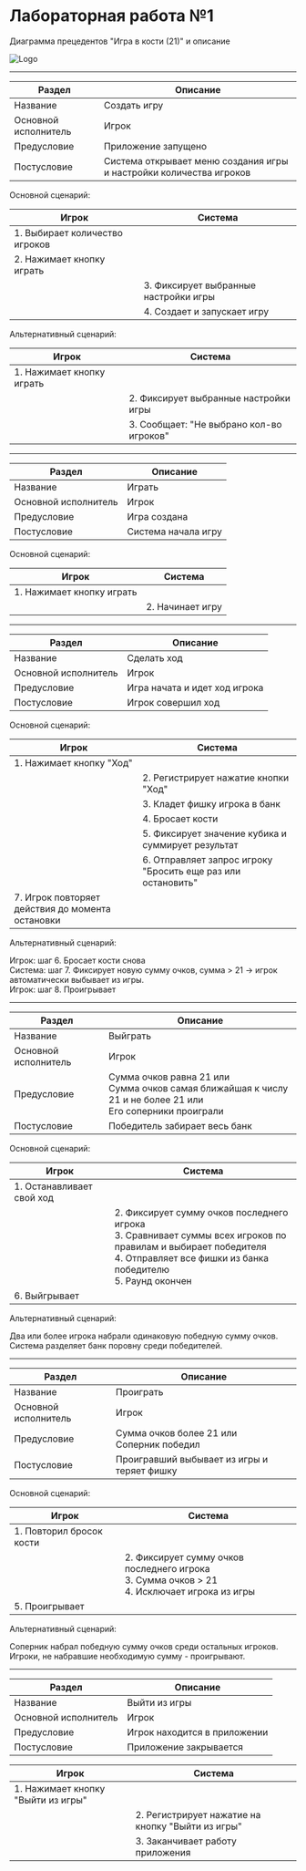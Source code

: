 
# Лабораторная работа №1
Диаграмма прецедентов "Игра в кости (21)" и описание

![Logo](/diagram/diagram.png)

***

| Раздел               | Описание                                                            | 
|----------------------|---------------------------------------------------------------------|
| Название             | Создать игру                                                        | 
| Основной исполнитель | Игрок                                                               | 
| Предусловие          | Приложение запущено                                                 |
| Постусловие          | Система открывает меню создания игры и настройки количества игроков |

Основной сценарий:

| Игрок                          | Система                               | 
|--------------------------------|---------------------------------------|
| 1. Выбирает количество игроков |                                       |  
| 2. Нажимает кнопку играть      |                                       | 
|                                | 3. Фиксирует выбранные настройки игры |
|                                | 4. Создает и запускает игру           |

Альтернативный сценарий:

| Игрок                     | Система                                  | 
|---------------------------|------------------------------------------|
| 1. Нажимает кнопку играть |                                          |
|                           | 2. Фиксирует выбранные настройки игры    |
|                           | 3. Сообщает: "Не выбрано кол-во игроков" |

***

| Раздел               | Описание            | 
|----------------------|---------------------|
| Название             | Играть              | 
| Основной исполнитель | Игрок               | 
| Предусловие          | Игра создана        |
| Постусловие          | Система начала игру |

Основной сценарий:

| Игрок                     | Система          | 
|---------------------------|------------------|
| 1. Нажимает кнопку играть |                  |  
|                           | 2. Начинает игру |

***
| Раздел               | Описание                      | 
|----------------------|-------------------------------|
| Название             | Сделать ход                   | 
| Основной исполнитель | Игрок                         | 
| Предусловие          | Игра начата и идет ход игрока |
| Постусловие          | Игрок совершил ход            |

Основной сценарий:

| Игрок                                            | Система                                                      | 
|--------------------------------------------------|--------------------------------------------------------------|
| 1. Нажимает кнопку "Ход"                         |                                                              |  
|                                                  | 2. Регистрирует нажатие кнопки "Ход"                         | 
|                                                  | 3. Кладет фишку игрока в банк                                | 
|                                                  | 4. Бросает кости                                             |
|                                                  | 5. Фиксирует значение кубика и суммирует результат           |
|                                                  | 6. Отправляет запрос игроку "Бросить еще раз или остановить" |
| 7. Игрок повторяет действия до момента остановки |                                                              |

Альтернативный сценарий:

Игрок: шаг 6. Бросает кости снова <br>
Система: шаг 7. Фиксирует новую сумму очков, сумма > 21 -> игрок автоматически выбывает из игры. <br>
Игрок: шаг 8. Проигрывает

***

| Раздел               | Описание                                                                                                              | 
|----------------------|-----------------------------------------------------------------------------------------------------------------------|
| Название             | Выйграть                                                                                                              | 
| Основной исполнитель | Игрок                                                                                                                 | 
| Предусловие          | Сумма очков равна 21 или <br/> Сумма очков самая ближайшая к числу 21 и не более 21 или <br/> Его соперники проиграли |
| Постусловие          | Победитель забирает весь банк                                                                                         |

Основной сценарий:

| Игрок                     | Система                                                                                                                                                                                      | 
|---------------------------|----------------------------------------------------------------------------------------------------------------------------------------------------------------------------------------------|
| 1. Останавливает свой ход |                                                                                                                                                                                              |  
|                           | 2. Фиксирует сумму очков последнего игрока <br/> 3. Сравнивает суммы всех игроков по правилам и выбирает победителя <br/> 4. Отправляет все фишки из банка победителю <br/> 5. Раунд окончен |
| 6. Выйгрывает             |                                                                                                                                                                                              |

Альтернативный сценарий:

Два или более игрока набрали одинаковую победную сумму очков. <br/>
Система разделяет банк поровну среди победителей.

***

| Раздел               | Описание                                              | 
|----------------------|-------------------------------------------------------|
| Название             | Проиграть                                             | 
| Основной исполнитель | Игрок                                                 | 
| Предусловие          | Сумма очков более 21 или <br/> Соперник победил <br/> |
| Постусловие          | Проигравший выбывает из игры и теряет фишку           |

Основной сценарий:

| Игрок                    | Система                                                                                                                   | 
|--------------------------|---------------------------------------------------------------------------------------------------------------------------|
| 1. Повторил бросок кости |                                                                                                                           |  
|                          | 2. Фиксирует сумму очков последнего игрока <br/> 3. Сумма очков > 21 <br/> 4. Исключает игрока из игры <br/> |
| 5. Проигрывает           |                                                                                                                           |

Альтернативный сценарий:

Соперник набрал победную сумму очков среди остальных игроков. Игроки, не набравшие необходимую сумму - проигрывают.

***

| Раздел               | Описание                     | 
|----------------------|------------------------------|
| Название             | Выйти из игры                | 
| Основной исполнитель | Игрок                        | 
| Предусловие          | Игрок находится в приложении |
| Постусловие          | Приложение закрывается       |

| Игрок                             | Система                                           | 
|-----------------------------------|---------------------------------------------------|
| 1. Нажимает кнопку "Выйти из игры" |                                                   |
|                                   | 2. Регистрирует нажатие на кнопку "Выйти из игры" |
|                                   | 3. Заканчивает работу приложения                  |
